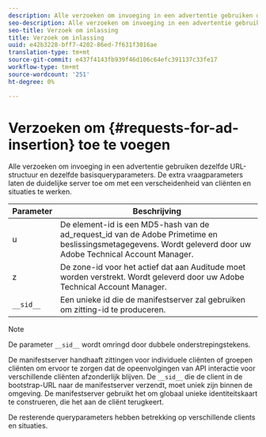 ```yaml
---
description: Alle verzoeken om invoeging in een advertentie gebruiken dezelfde URL-structuur en dezelfde basisqueryparameters. De extra vraagparameters laten de duidelijke server toe om met een verscheidenheid van cliënten en situaties te werken.
seo-description: Alle verzoeken om invoeging in een advertentie gebruiken dezelfde URL-structuur en dezelfde basisqueryparameters. De extra vraagparameters laten de duidelijke server toe om met een verscheidenheid van cliënten en situaties te werken.
seo-title: Verzoek om inlassing
title: Verzoek om inlassing
uuid: e42b3228-bff7-4202-86ed-7f631f3016ae
translation-type: tm+mt
source-git-commit: e437f4143fb939f46d106c64efc391137c33fe17
workflow-type: tm+mt
source-wordcount: '251'
ht-degree: 0%

---
```



# Verzoeken om {#requests-for-ad-insertion} toe te voegen

Alle verzoeken om invoeging in een advertentie gebruiken dezelfde URL-structuur en dezelfde basisqueryparameters. De extra vraagparameters laten de duidelijke server toe om met een verscheidenheid van cliënten en situaties te werken.

| Parameter | Beschrijving |
|--- |--- |
| u | De element-id is een MD5-hash van de ad_request_id van de Adobe Primetime en beslissingsmetagegevens. Wordt geleverd door uw Adobe Technical Account Manager. |
| z | De zone-id voor het actief dat aan Auditude moet worden verstrekt. Wordt geleverd door uw Adobe Technical Account Manager. |
| `__sid__` | Een unieke id die de manifestserver zal gebruiken om zitting-id te produceren. |

>[!NOTE]
>
>De parameter `__sid__` wordt omringd door dubbele onderstrepingstekens.

De manifestserver handhaaft zittingen voor individuele cliënten of groepen cliënten om ervoor te zorgen dat de opeenvolgingen van API interactie voor verschillende cliënten afzonderlijk blijven. De `__sid__` die de client in de bootstrap-URL naar de manifestserver verzendt, moet uniek zijn binnen de omgeving. De manifestserver gebruikt het om globaal unieke identiteitskaart te construeren, die het aan de cliënt terugkeert.

De resterende queryparameters hebben betrekking op verschillende clients en situaties.